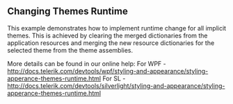## Changing Themes Runtime
This example demonstrates how to implement runtime change for all implicit themes. This is achieved by clearing the merged dictionaries from the application resources and merging the new resource dictionaries for the selected theme from the theme assemblies.

More details can be found in our online help:
For WPF - http://docs.telerik.com/devtools/wpf/styling-and-appearance/styling-apperance-themes-runtime.html
For SL - http://docs.telerik.com/devtools/silverlight/styling-and-appearance/styling-apperance-themes-runtime.html

[//]: <KeyWords: implicit>